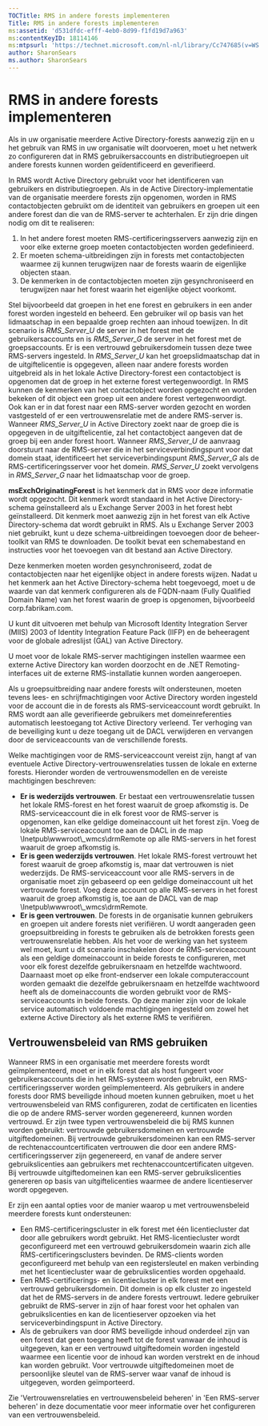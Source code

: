 ```yaml
---
TOCTitle: RMS in andere forests implementeren
Title: RMS in andere forests implementeren
ms:assetid: 'd531dfdc-efff-4eb0-8d99-f1fd19d7a963'
ms:contentKeyID: 18114146
ms:mtpsurl: 'https://technet.microsoft.com/nl-nl/library/Cc747685(v=WS.10)'
author: SharonSears
ms.author: SharonSears
---
```


RMS in andere forests implementeren
===================================

Als in uw organisatie meerdere Active Directory-forests aanwezig zijn en u het gebruik van RMS in uw organisatie wilt doorvoeren, moet u het netwerk zo configureren dat in RMS gebruikersaccounts en distributiegroepen uit andere forests kunnen worden geïdentificeerd en geverifieerd.

In RMS wordt Active Directory gebruikt voor het identificeren van gebruikers en distributiegroepen. Als in de Active Directory-implementatie van de organisatie meerdere forests zijn opgenomen, worden in RMS contactobjecten gebruikt om de identiteit van gebruikers en groepen uit een andere forest dan die van de RMS-server te achterhalen. Er zijn drie dingen nodig om dit te realiseren:

1.  In het andere forest moeten RMS-certificeringsservers aanwezig zijn en voor elke externe groep moeten contactobjecten worden gedefinieerd.
2.  Er moeten schema-uitbreidingen zijn in forests met contactobjecten waarmee zij kunnen terugwijzen naar de forests waarin de eigenlijke objecten staan.
3.  De kenmerken in de contactobjecten moeten zijn gesynchroniseerd en terugwijzen naar het forest waarin het eigenlijke object voorkomt.

Stel bijvoorbeeld dat groepen in het ene forest en gebruikers in een ander forest worden ingesteld en beheerd. Een gebruiker wil op basis van het lidmaatschap in een bepaalde groep rechten aan inhoud toewijzen. In dit scenario is *RMS\_Server\_U* de server in het forest met de gebruikersaccounts en is *RMS\_Server\_G* de server in het forest met de groepsaccounts. Er is een vertrouwd gebruikersdomein tussen deze twee RMS-servers ingesteld. In *RMS\_Server\_U* kan het groepslidmaatschap dat in de uitgiftelicentie is opgegeven, alleen naar andere forests worden uitgebreid als in het lokale Active Directory-forest een contactobject is opgenomen dat de groep in het externe forest vertegenwoordigt. In RMS kunnen de kenmerken van het contactobject worden opgezocht en worden bekeken of dit object een groep uit een andere forest vertegenwoordigt. Ook kan er in dat forest naar een RMS-server worden gezocht en worden vastgesteld of er een vertrouwensrelatie met de andere RMS-server is. Wanneer *RMS\_Server\_U* in Active Directory zoekt naar de groep die is opgegeven in de uitgiftelicentie, zal het contactobject aangeven dat de groep bij een ander forest hoort. Wanneer *RMS\_Server\_U* de aanvraag doorstuurt naar de RMS-server die in het serviceverbindingspunt voor dat domein staat, identificeert het serviceverbindingspunt *RMS\_Server\_G* als de RMS-certificeringsserver voor het domein. *RMS\_Server\_U* zoekt vervolgens in *RMS\_Server\_G* naar het lidmaatschap voor de groep.

**msExchOriginatingForest** is het kenmerk dat in RMS voor deze informatie wordt opgezocht. Dit kenmerk wordt standaard in het Active Directory-schema geïnstalleerd als u Exchange Server 2003 in het forest hebt geïnstalleerd. Dit kenmerk moet aanwezig zijn in het forest van elk Active Directory-schema dat wordt gebruikt in RMS. Als u Exchange Server 2003 niet gebruikt, kunt u deze schema-uitbreidingen toevoegen door de beheer-toolkit van RMS te downloaden. De toolkit bevat een schemabestand en instructies voor het toevoegen van dit bestand aan Active Directory.

Deze kenmerken moeten worden gesynchroniseerd, zodat de contactobjecten naar het eigenlijke object in andere forests wijzen. Nadat u het kenmerk aan het Active Directory-schema hebt toegevoegd, moet u de waarde van dat kenmerk configureren als de FQDN-naam (Fully Qualified Domain Name) van het forest waarin de groep is opgenomen, bijvoorbeeld corp.fabrikam.com.

U kunt dit uitvoeren met behulp van Microsoft Identity Integration Server (MIIS) 2003 of Identity Integration Feature Pack (IIFP) en de beheeragent voor de globale adreslijst (GAL) van Active Directory.

U moet voor de lokale RMS-server machtigingen instellen waarmee een externe Active Directory kan worden doorzocht en de .NET Remoting-interfaces uit de externe RMS-installatie kunnen worden aangeroepen.

Als u groepsuitbreiding naar andere forests wilt ondersteunen, moeten tevens lees- en schrijfmachtigingen voor Active Directory worden ingesteld voor de account die in de forests als RMS-serviceaccount wordt gebruikt. In RMS wordt aan alle geverifieerde gebruikers met domeinreferenties automatisch leestoegang tot Active Directory verleend. Ter verhoging van de beveiliging kunt u deze toegang uit de DACL verwijderen en vervangen door de serviceaccounts van de verschillende forests.

Welke machtigingen voor de RMS-serviceaccount vereist zijn, hangt af van eventuele Active Directory-vertrouwensrelaties tussen de lokale en externe forests. Hieronder worden de vertrouwensmodellen en de vereiste machtigingen beschreven:

-   **Er is wederzijds vertrouwen**. Er bestaat een vertrouwensrelatie tussen het lokale RMS-forest en het forest waaruit de groep afkomstig is. De RMS-serviceaccount die in elk forest voor de RMS-server is opgenomen, kan elke geldige domeinaccount uit het forest zijn. Voeg de lokale RMS-serviceaccount toe aan de DACL in de map \\Inetpub\\wwwroot\\\_wmcs\\drmRemote op alle RMS-servers in het forest waaruit de groep afkomstig is.
-   **Er is geen wederzijds vertrouwen**. Het lokale RMS-forest vertrouwt het forest waaruit de groep afkomstig is, maar dat vertrouwen is niet wederzijds. De RMS-serviceaccount voor alle RMS-servers in de organisatie moet zijn gebaseerd op een geldige domeinaccount uit het vertrouwde forest. Voeg deze account op alle RMS-servers in het forest waaruit de groep afkomstig is, toe aan de DACL van de map \\Inetpub\\wwwroot\\\_wmcs\\drmRemote.
-   **Er is geen vertrouwen**. De forests in de organisatie kunnen gebruikers en groepen uit andere forests niet verifiëren. U wordt aangeraden geen groepsuitbreiding in forests te gebruiken als de betrokken forests geen vertrouwensrelatie hebben. Als het voor de werking van het systeem wel moet, kunt u dit scenario inschakelen door de RMS-serviceaccount als een geldige domeinaccount in beide forests te configureren, met voor elk forest dezelfde gebruikersnaam en hetzelfde wachtwoord. Daarnaast moet op elke front-endserver een lokale computeraccount worden gemaakt die dezelfde gebruikersnaam en hetzelfde wachtwoord heeft als de domeinaccounts die worden gebruikt voor de RMS-serviceaccounts in beide forests. Op deze manier zijn voor de lokale service automatisch voldoende machtigingen ingesteld om zowel het externe Active Directory als het externe RMS te verifiëren.

Vertrouwensbeleid van RMS gebruiken
-----------------------------------

Wanneer RMS in een organisatie met meerdere forests wordt geïmplementeerd, moet er in elk forest dat als host fungeert voor gebruikersaccounts die in het RMS-systeem worden gebruikt, een RMS-certificeringsserver worden geïmplementeerd. Als gebruikers in andere forests door RMS beveiligde inhoud moeten kunnen gebruiken, moet u het vertrouwensbeleid van RMS configureren, zodat de certificaten en licenties die op de andere RMS-server worden gegenereerd, kunnen worden vertrouwd. Er zijn twee typen vertrouwensbeleid die bij RMS kunnen worden gebruikt: vertrouwde gebruikersdomeinen en vertrouwde uitgiftedomeinen. Bij vertrouwde gebruikersdomeinen kan een RMS-server de rechtenaccountcertificaten vertrouwen die door een andere RMS-certificeringsserver zijn gegenereerd, en vanaf de andere server gebruikslicenties aan gebruikers met rechtenaccountcertificaten uitgeven. Bij vertrouwde uitgiftedomeinen kan een RMS-server gebruikslicenties genereren op basis van uitgiftelicenties waarmee de andere licentieserver wordt opgegeven.

Er zijn een aantal opties voor de manier waarop u met vertrouwensbeleid meerdere forests kunt ondersteunen:

-   Een RMS-certificeringscluster in elk forest met één licentiecluster dat door alle gebruikers wordt gebruikt. Het RMS-licentiecluster wordt geconfigureerd met een vertrouwd gebruikersdomein waarin zich alle RMS-certificeringsclusters bevinden. De RMS-clients worden geconfigureerd met behulp van een registersleutel en maken verbinding met het licentiecluster waar de gebruikslicenties worden opgehaald.
-   Een RMS-certificerings- en licentiecluster in elk forest met een vertrouwd gebruikersdomein. Dit domein is op elk cluster zo ingesteld dat het de RMS-servers in de andere forests vertrouwt. Iedere gebruiker gebruikt de RMS-server in zijn of haar forest voor het ophalen van gebruikslicenties en kan de licentieserver opzoeken via het serviceverbindingspunt in Active Directory.
-   Als de gebruikers van door RMS beveiligde inhoud onderdeel zijn van een forest dat geen toegang heeft tot de forest vanwaar de inhoud is uitgegeven, kan er een vertrouwd uitgiftedomein worden ingesteld waarmee een licentie voor de inhoud kan worden verstrekt en de inhoud kan worden gebruikt. Voor vertrouwde uitgiftedomeinen moet de persoonlijke sleutel van de RMS-server waar vanaf de inhoud is uitgegeven, worden geïmporteerd.

Zie 'Vertrouwensrelaties en vertrouwensbeleid beheren' in 'Een RMS-server beheren' in deze documentatie voor meer informatie over het configureren van een vertrouwensbeleid.
